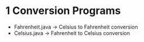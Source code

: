 # 1 Conversion Programs
- Fahrenheit.java -> Celsius to Fahrenheit conversion
- Celsius.java -> Fahrenheit to Celsius conversion